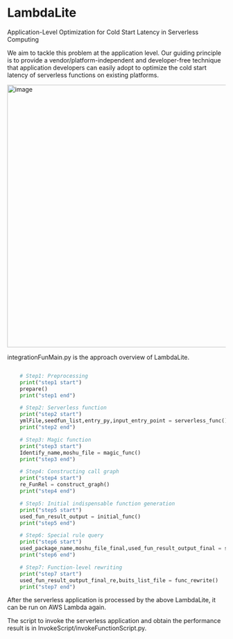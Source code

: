 # LambdaLite
Application-Level Optimization for Cold Start Latency in Serverless Computing

We aim to tackle this problem at the application level. Our guiding principle is to provide a vendor/platform-independent and developer-free technique that application developers can easily adopt to optimize the cold start latency of serverless functions on existing platforms. 

<img width="605" alt="image" src="https://user-images.githubusercontent.com/79156929/168273305-a86da262-6316-4727-816f-a4ea6ed6e879.png">

integrationFunMain.py is the approach overview of LambdaLite.



```Python

    # Step1: Preprocessing
    print("step1 start")
    prepare()
    print("step1 end")

    # Step2: Serverless function
    print("step2 start")
    ymlFile,seedfun_list,entry_py,input_entry_point = serverless_func()
    print("step2 end")

    # Step3: Magic function
    print("step3 start")
    Identify_name,moshu_file = magic_func()
    print("step3 end")

    # Step4: Constructing call graph 
    print("step4 start")
    re_FunRel = construct_graph()
    print("step4 end")

    # Step5: Initial indispensable function generation
    print("step5 start")
    used_fun_result_output = initial_func()
    print("step5 end")

    # Step6: Special rule query
    print("step6 start")
    used_package_name,moshu_file_final,used_fun_result_output_final = special_rule()
    print("step6 end")

    # Step7: Function-level rewriting
    print("step7 start")
    used_fun_result_output_final_re,buits_list_file = func_rewrite()
    print("step7 end")
```

After the serverless application is processed by the above LambdaLite, it can be run on AWS Lambda again.

The script to invoke the serverless application and obtain the performance result is in InvokeScript/invokeFunctionScript.py.

